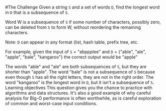 #The Challenge
Given a string `S` and a set of words `D`, find the longest word in `D` that is a subsequence of `S`.

Word W is a subsequence of `S` if some number of characters, possibly zero, can be deleted from `S` to form W, without reordering the remaining characters.

Note: `D` can appear in any format (list, hash table, prefix tree, etc.

For example, given the input of `S` = "abppplee" and `D` = {"able", "ale", "apple", "bale", "kangaroo"} the correct output would be "apple"

The words "able" and "ale" are both subsequences of `S`, but they are shorter than "apple".
The word "bale" is not a subsequence of `S` because even though `S` has all the right letters, they are not in the right order.
The word "kangaroo" is the longest word in `D`, but it isn't a subsequence of `S`.
Learning objectives
This question gives you the chance to practice with algorithms and data structures. It’`S` also a good example of why careful analysis for Big-O performance is often worthwhile, as is careful exploration of common and worst-case input conditions.